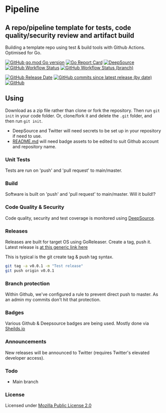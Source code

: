# Pipeline

## A repo/pipeline template for tests, code quality/security review and artifact build

Building a template repo using test & build tools with Github Actions. Optimised for Go.

[![GitHub go.mod Go version](https://img.shields.io/github/go-mod/go-version/olliephillips/pipeline?style=flat-square)](https://go.dev/)
[![Go Report Card](https://goreportcard.com/badge/github.com/olliephillips/pipeline?style=flat-square)](https://goreportcard.com/report/github.com/olliephillips/pipeline)
[![DeepSource](https://deepsource.io/gh/olliephillips/pipeline.svg/?label=active+issues&token=uYY_4Kwjq9MnjT7TzykEyv-J)](https://deepsource.io/gh/olliephillips/pipeline/?ref=repository-badge)
[![GitHub Workflow Status](https://img.shields.io/github/workflow/status/olliephillips/pipeline/Build?style=flat-square)](https://github.com/olliephillips/pipeline/actions/workflows/build.yml)
[![GitHub Workflow Status (branch)](https://img.shields.io/github/workflow/status/olliephillips/pipeline/Unit%20Test/master?label=tests&style=flat-square)](https://github.com/olliephillips/pipeline/actions/workflows/unit_test.yml)

[![GitHub Release Date](https://img.shields.io/github/release-date/olliephillips/pipeline?style=flat-square)](https://github.com/olliephillips/pipeline/releases)
[![GitHub commits since latest release (by date)](https://img.shields.io/github/commits-since/olliephillips/pipeline/latest?style=flat-square)](https://github.com/olliephillips/pipeline/commits)
[![GitHub](https://img.shields.io/github/license/olliephillips/pipeline?label=license&style=flat-square)](LICENSE)

## Using

Download as a zip file rather than clone or fork the repository. Then run `git init` in your code folder. 
Or, clone/fork it and delete the `.git` folder, and then run `git init`.

- DeepSource and Twitter will need secrets to be set up in your repository if need to use.
- [README.md](README.md) will need badge assets to be edited to suit Github account and repository name.

### Unit Tests

Tests are run on 'push' and 'pull request' to main/master.

### Build

Software is built on 'push' and 'pull request' to main/master. Will it build!?

### Code Quality & Security

Code quality, security and test coverage is monitored using [DeepSource](https://deepsource.io).

### Releases

Releases are built for target OS using GoReleaser. Create a tag, push it.
Latest release is [at this generic link here](https://github.com/olliephillips/pipeline/releases/latest)

This is typical is the git create tag & push tag syntax.

```bash
git tag -a v0.0.1 -m "Test release"
git push origin v0.0.1
```

### Branch protection

Within Github, we've configured a rule to prevent direct push to master.  As an admin my commits don't hit that protection.

### Badges
Various Github & Deepsource badges are being used. Mostly done via [Sheilds.io](https://shields.io)

### Announcements
New releases will be announced to Twitter (requires Twitter's elevated developer access).

### Todo
- Main branch

### License
Licensed under [Mozilla Public License 2.0](LICENSE)
